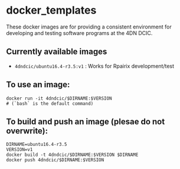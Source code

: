 # docker_templates
These docker images are for providing a consistent environment for developing and testing software programs at the 4DN DCIC.

## Currently available images
* `4dndcic/ubuntu16.4-r3.5:v1` : Works for Rpairix development/test


## To use an image:
```
docker run -it 4dndcic/$DIRNAME:$VERSION
# (`bash` is the default command)
```

## To build and push an image (plesae do not overwrite):
```
DIRNAME=ubuntu16.4-r3.5
VERSION=v1
docker build -t 4dndcic/$DIRNAME:$VERSION $DIRNAME
docker push 4dndcic/$DIRNAME:$VERSION
```

